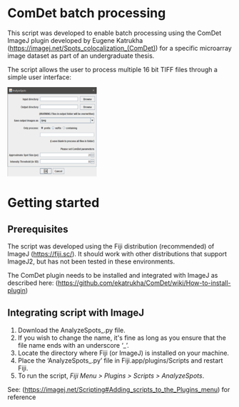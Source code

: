 # ComDet batch processing

This script was developed to enable batch processing using the ComDet ImageJ plugin developed by Eugene Katrukha (https://imagej.net/Spots_colocalization_(ComDet)) for a specific microarray image dataset as part of an undergraduate thesis.

The script allows the user to process multiple 16 bit TIFF files through a simple user interface:

<img src="https://github.com/carltonvaz/Thesis/blob/master/github%20images/AnalyzeSpots%20interface.PNG" width="200" height="200"/>

# Getting started

## Prerequisites

The script was developed using the Fiji distribution (recommended) of ImageJ (https://fiji.sc/). It should work with other distributions that support ImageJ2, but has not been tested in these environments.

The ComDet plugin needs to be installed and integrated with ImageJ as described here: (https://github.com/ekatrukha/ComDet/wiki/How-to-install-plugin)

## Integrating script with ImageJ

1. Download the AnalyzeSpots_.py file.
2. If you wish to change the name, it's fine as long as you ensure that the file name ends with an underscore ‘_’.
3. Locate the directory where Fiji (or ImageJ) is installed on your machine.
4. Place the ‘AnalyzeSpots_.py’ file in Fiji.app/plugins/Scripts and restart Fiji.
5. To run the script, *Fiji Menu > Plugins > Scripts > AnalyzeSpots*.

See: (https://imagej.net/Scripting#Adding_scripts_to_the_Plugins_menu) for reference
